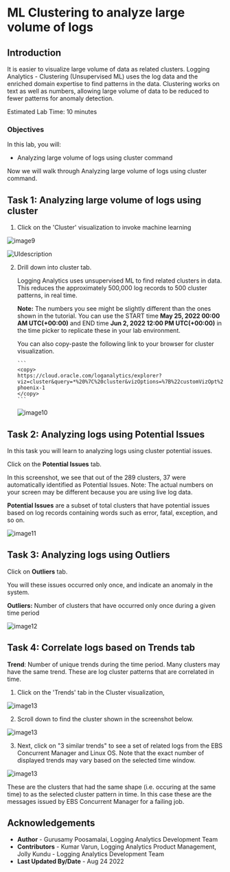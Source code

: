 # ML Clustering to analyze large volume of logs

## Introduction
It is easier to visualize large volume of data as related clusters. Logging Analytics - Clustering (Unsupervised ML) uses the log data and the enriched domain expertise to find patterns in the data. Clustering works on text as well as numbers, allowing large volume of data to be reduced to fewer patterns for anomaly detection.

Estimated Lab Time: 10 minutes

### Objectives

In this lab, you will:
* Analyzing large volume of logs using cluster command

Now we will walk through Analyzing large volume of logs using cluster command.

## **Task 1:**  Analyzing large volume of logs using **cluster**

1. Click on the 'Cluster' visualization to invoke machine learning

  ![](images/9.png "image9")

  ![](images/click-cluster-1.png "UIdescription")

2. Drill down into cluster tab.

   Logging Analytics uses unsupervised ML to find related clusters in data.  This reduces the approximately 500,000 log records to 500 cluster patterns, in real time.

   **Note:** The numbers you see might be slightly different than the ones shown in the tutorial. You can use the START time **May 25, 2022 00:00 AM UTC(+00:00)** and END time **Jun 2, 2022 12:00 PM UTC(+00:00)** in the time picker to replicate these in your lab environment.

   You can also copy-paste the following link to your browser for cluster visualization.

       ```
       <copy>
       https://cloud.oracle.com/loganalytics/explorer?viz=cluster&query=*%20%7C%20cluster&vizOptions=%7B%22customVizOpt%22%3A%7B%22primaryFieldIname%22%3A%22mbody%22%2C%22primaryFieldDname%22%3A%22Original%20Log%20Content%22%7D%7D&scopeFilters=lg%3Aocid1.compartment.oc1..aaaaaaaaxujlxdn7x745hunya7vhmu3odkxcp4c4vkczi5c2gilbksokvdna%2Ctrue%3Ben%3Aroot%2Ctrue%2Cocid1.loganalyticsentity.oc1.phx.amaaaaaaqgp2kriayzkchiuhdznrq6peshz4pk6gknqk725shpjtyyj2jpta%3Brs%3Aroot%2Ctrue&startTime=1653451200000&endTime=1654153250000&region=us-phoenix-1
       </copy>
       ```

   ![](images/cluster-start-2.png "image10")

## **Task 2:**  Analyzing logs using **Potential Issues**
In this task you will learn to analyzing logs using cluster potential issues.

   Click on the **Potential Issues** tab.

   In this screenshot, we see that out of the 289 clusters, 37 were automatically identified as Potential Issues. Note: The actual numbers on your screen may be different because you are using live log data.

   **Potential Issues** are a subset of total clusters that have potential issues based on log records containing words such as error, fatal, exception, and so on.

   ![](images/potential-issues-2.png "image11")

## **Task 3:**  Analyzing logs using **Outliers**

   Click on **Outliers** tab.

   You will these issues occurred only once, and indicate an anomaly in the system.

   **Outliers:** Number of clusters that have occurred only once during a given time period

   ![](images/outliers-2.png "image12")

## **Task 4:**  Correlate logs based on **Trends** tab

   **Trend**: Number of unique trends during the time period. Many clusters may have the same trend. These are log cluster patterns that are correlated in time.

   1. Click on the 'Trends' tab in the Cluster visualization,

   ![](images/trends-2.png "image13")

   2. Scroll down to find the cluster shown in the screenshot below.

   ![](images/trend-example-2.png "image13")

   3. Next, click on "3 similar trends" to see a set of related logs from the
   EBS Concurrent Manager and Linux OS. Note that the exact number of displayed trends may vary based on the selected time window.

   ![](images/similar-trend-eg-2.png "image13")

   These are the clusters that had the same shape (i.e. occuring at the same time) to as the selected cluster pattern in time. In this case these are the messages issued by EBS Concurrent Manager for a failing job.

## Acknowledgements
* **Author** - Gurusamy Poosamalai, Logging Analytics Development Team
* **Contributors** -  Kumar Varun, Logging Analytics Product Management, Jolly Kundu - Logging Analytics Development Team
* **Last Updated By/Date** - Aug 24 2022
